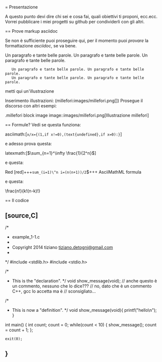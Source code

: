 
= Presentazione

A questo punto devi dire chi sei e cosa fai, quali obiettivi ti proponi, ecc.ecc.
Vorrei pubblicare i miei progetti su github per condividerli con gli altri.

== Prove markup asciidoc

Se non è sufficiente puoi proseguire qui, per il momento puoi _provare_ la formattazione *asciidoc*, se va bene.

Un paragrafo e tante belle parole. Un paragrafo e tante belle parole. Un paragrafo e tante belle parole. 


       Un paragrafo e tante belle parole. Un paragrafo e tante belle parole. 
       Un paragrafo e tante belle parole. Un paragrafo e tante belle parole. 

       
metti qui un'illustrazione

Inserimento illustrazioni: (millefori:images/millefori.png[])
Prosegue il discorso con altri esempi:

.millefori block image
image::images/millefori.png[Illustrazione millefori]

== Formule?
Vedi se questa funziona:

asciimath:[`x/x={(1,if x!=0),(text{undefined},if x=0):}`]

e adesso prova questa:

latexmath:[$\sum_{n=1}^\infty \frac{1}{2^n}$]

e questa:

Red [red]+++`sum_(i=1)\^n i=(n(n+1))/2`$+++ AsciiMathML formula

e questa:

\frac{n!}{k!(n-k)!}

== Il codice

[source,C]
--
/*
 * example_1-1.c
 * 
 * Copyright 2014 tiziano <tiziano.detogni@gmail.com>
 * 
 */
#include <stdlib.h>
#include <stdio.h>

/*
 * This is the "declaration".
 */
void show_message(void);       // anche questo è un commento, nessuno che lo dice???
                               // no, dato che è un commento C++, gcc lo accetta ma è 
                               // sconsigliato...

/*
 * This is now a "definition".
 */
void show_message(void){
    printf("hello\n");
}


int main() {
    int count;
    count = 0;
    while(count < 10) {
        show_message();
        count = count + 1;
    };

    exit(0);
}
--
